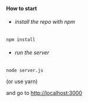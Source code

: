 #### How to start
  

 - ###### install the repo with npm

 ```npm install```
 
 - ###### run the server

 ``` node server.js ```

 (or use yarn)
 
 and go to  [http://localhost:3000](http://localhost:3000)